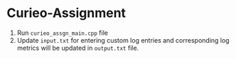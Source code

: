 # Curieo-Assignment
1. Run `curieo_assgn_main.cpp` file
2. Update `input.txt` for entering custom log entries and corresponding log metrics will be updated in `output.txt` file.
